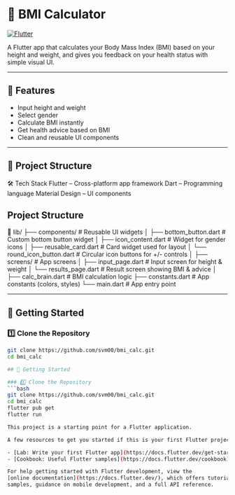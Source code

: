 # 🧮 BMI Calculator
[![Flutter](https://img.shields.io/badge/Flutter-3.22-blue?logo=flutter)](https://flutter.dev)

A Flutter app that calculates your Body Mass Index (BMI) based on your height and weight, and gives you feedback on your health status with simple visual UI.

---

## 📌 Features
- Input height and weight
- Select gender
- Calculate BMI instantly
- Get health advice based on BMI
- Clean and reusable UI components

---

## 📂 Project Structure


🛠️ Tech Stack
Flutter – Cross-platform app framework
Dart – Programming language
Material Design – UI components


## Project Structure
📂 lib/
├── components/ # Reusable UI widgets
│ ├── bottom_button.dart # Custom bottom button widget
│ ├── icon_content.dart # Widget for gender icons
│ ├── reusable_card.dart # Card widget used for layout
│ └── round_icon_button.dart # Circular icon buttons for +/- controls
│
├── screens/ # App screens
│ ├── input_page.dart # Input screen for height & weight
│ └── results_page.dart # Result screen showing BMI & advice
│
├── calc_brain.dart # BMI calculation logic
├── constants.dart # App constants (colors, styles)
└── main.dart # App entry point

---

## 🚀 Getting Started

### 1️⃣ Clone the Repository
```bash
git clone https://github.com/svm00/bmi_calc.git
cd bmi_calc

## 🚀 Getting Started

### 1️⃣ Clone the Repository
```bash
git clone https://github.com/svm00/bmi_calc.git
cd bmi_calc
flutter pub get
flutter run

This project is a starting point for a Flutter application.

A few resources to get you started if this is your first Flutter project:

- [Lab: Write your first Flutter app](https://docs.flutter.dev/get-started/codelab)
- [Cookbook: Useful Flutter samples](https://docs.flutter.dev/cookbook)

For help getting started with Flutter development, view the
[online documentation](https://docs.flutter.dev/), which offers tutorials,
samples, guidance on mobile development, and a full API reference.
